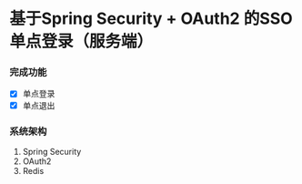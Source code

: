 # 基于Spring Security + OAuth2 的SSO单点登录（服务端）
### 完成功能
-[x] 单点登录
-[x] 单点退出
### 系统架构
1. Spring Security
2. OAuth2
3. Redis


